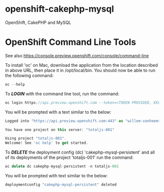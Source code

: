 # openshift-cakephp-mysql
OpenShift, CakePHP and MySQL

# OpenShift Command Line Tools

See also https://console.preview.openshift.com/console/command-line

To install 'oc' on Mac, download the application from the location described in above URL, then place it in /opt/local/bin. You should now be able to run the following command:

```javascript
oc --help
```

To ***LOGIN*** with the command line tool, run the command:

```javascript
oc login https://api.preview.openshift.com --token=<TOKEN PROVIDED, KEEP IT SECRET>
```

You will be prompted with a text similar to the below:

```javascript
Logged into "https://api.preview.openshift.com:443" as "willem-vanheemstrasystems" using the token provided.

You have one project on this server: "totaljs-001"

Using project "totaljs-001".
Welcome! See 'oc help' to get started.
```

To ***DELETE*** the deployment config (dc) 'cakephp-mysql-persistent'  and all of its deployments of the project 'totaljs-001' run the command:

```javascript
oc delete dc cakephp-mysql-persistent -n totaljs-001
```

You will be prompted with text similar to the below:

```javascript
deploymentconfig "cakephp-mysql-persistent" deleted
```

